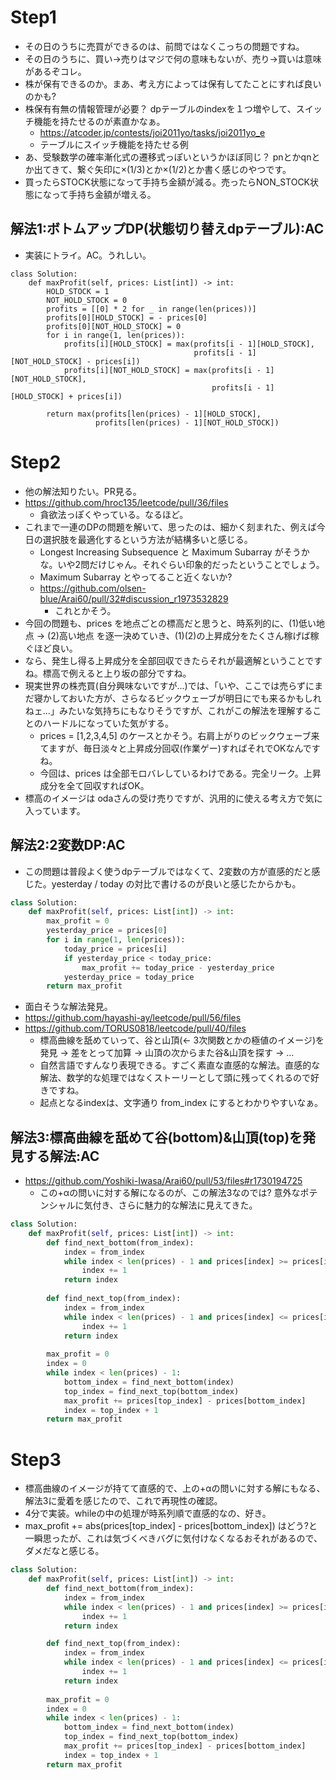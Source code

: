 # Step1
 - その日のうちに売買ができるのは、前問ではなくこっちの問題ですね。
 - その日のうちに、買い->売りはマジで何の意味もないが、売り->買いは意味があるぞコレ。
 - 株が保有できるのか。まあ、考え方によっては保有してたことにすれば良いのかも?
 - 株保有有無の情報管理が必要？ dpテーブルのindexを１つ増やして、スイッチ機能を持たせるのが素直かなぁ。
   - https://atcoder.jp/contests/joi2011yo/tasks/joi2011yo_e
   - テーブルにスイッチ機能を持たせる例
 - あ、受験数学の確率漸化式の遷移式っぽいというかほぼ同じ？ pnとかqnとか出てきて、繋ぐ矢印に×(1/3)とか×(1/2)とか書く感じのやつです。
 - 買ったらSTOCK状態になって手持ち金額が減る。売ったらNON_STOCK状態になって手持ち金額が増える。
## 解法1:ボトムアップDP(状態切り替えdpテーブル):AC
 - 実装にトライ。AC。うれしい。
```
class Solution:
    def maxProfit(self, prices: List[int]) -> int:
        HOLD_STOCK = 1
        NOT_HOLD_STOCK = 0
        profits = [[0] * 2 for _ in range(len(prices))]
        profits[0][HOLD_STOCK] = - prices[0]
        profits[0][NOT_HOLD_STOCK] = 0
        for i in range(1, len(prices)):
            profits[i][HOLD_STOCK] = max(profits[i - 1][HOLD_STOCK], 
                                         profits[i - 1][NOT_HOLD_STOCK] - prices[i])
            profits[i][NOT_HOLD_STOCK] = max(profits[i - 1][NOT_HOLD_STOCK], 
                                             profits[i - 1][HOLD_STOCK] + prices[i])

        return max(profits[len(prices) - 1][HOLD_STOCK],
                   profits[len(prices) - 1][NOT_HOLD_STOCK])
```
# Step2
 - 他の解法知りたい。PR見る。
 - https://github.com/hroc135/leetcode/pull/36/files
   - 貪欲法っぽくやっている。なるほど。
 - これまで一連のDPの問題を解いて、思ったのは、細かく刻まれた、例えば今日の選択肢を最適化するという方法が結構多いと感じる。
   - Longest Increasing Subsequence と Maximum Subarray がそうかな。いや2問だけじゃん。それぐらい印象的だったということでしょう。
   - Maximum Subarray とやってること近くないか?
   - https://github.com/olsen-blue/Arai60/pull/32#discussion_r1973532829
       - これとかそう。
 - 今回の問題も、prices を地点ごとの標高だと思うと、時系列的に、(1)低い地点 -> (2)高い地点 を逐一決めていき、(1)(2)の上昇成分をたくさん稼げば稼ぐほど良い。
 - なら、発生し得る上昇成分を全部回収できたらそれが最適解ということですね。標高で例えると上り坂の部分ですね。
 - 現実世界の株売買(自分興味ないですが...)では、「いや、ここでは売らずにまだ寝かしておいた方が、さらなるビックウェーブが明日にでも来るかもしれねェ...」みたいな気持ちにもなりそうですが、これがこの解法を理解することのハードルになっていた気がする。
   - prices = [1,2,3,4,5] のケースとかそう。右肩上がりのビックウェーブ来てますが、毎日淡々と上昇成分回収(作業ゲー)すればそれでOKなんですね。
   - 今回は、prices は全部モロバレしているわけである。完全リーク。上昇成分を全て回収すればOK。
 - 標高のイメージは odaさんの受け売りですが、汎用的に使える考え方で気に入っています。
## 解法2:2変数DP:AC
 - この問題は普段よく使うdpテーブルではなくて、2変数の方が直感的だと感じた。yesterday / today の対比で書けるのが良いと感じたからかも。
```python
class Solution:
    def maxProfit(self, prices: List[int]) -> int:
        max_profit = 0
        yesterday_price = prices[0]
        for i in range(1, len(prices)):
            today_price = prices[i]
            if yesterday_price < today_price:
                max_profit += today_price - yesterday_price
            yesterday_price = today_price
        return max_profit
```
 - 面白そうな解法発見。
 - https://github.com/hayashi-ay/leetcode/pull/56/files
 - https://github.com/TORUS0818/leetcode/pull/40/files
   - 標高曲線を舐めていって、谷と山頂(<- 3次関数とかの極値のイメージ)を発見 -> 差をとって加算 -> 山頂の次からまた谷&山頂を探す -> ...
   - 自然言語ですんなり表現できる。すごく素直な直感的な解法。直感的な解法、数学的な処理ではなくストーリーとして頭に残ってくれるので好きですね。
   - 起点となるindexは、文字通り from_index にするとわかりやすいなぁ。
## 解法3:標高曲線を舐めて谷(bottom)&山頂(top)を発見する解法:AC
 - https://github.com/Yoshiki-Iwasa/Arai60/pull/53/files#r1730194725
   - この+αの問いに対する解になるのが、この解法3なのでは? 意外なポテンシャルに気付き、さらに魅力的な解法に見えてきた。
```python
class Solution:
    def maxProfit(self, prices: List[int]) -> int:
        def find_next_bottom(from_index):
            index = from_index
            while index < len(prices) - 1 and prices[index] >= prices[index + 1]:
                index += 1
            return index
        
        def find_next_top(from_index):
            index = from_index
            while index < len(prices) - 1 and prices[index] <= prices[index + 1]:
                index += 1
            return index
        
        max_profit = 0
        index = 0
        while index < len(prices) - 1:
            bottom_index = find_next_bottom(index)
            top_index = find_next_top(bottom_index)
            max_profit += prices[top_index] - prices[bottom_index]
            index = top_index + 1
        return max_profit
```

# Step3
 - 標高曲線のイメージが持てて直感的で、上の+αの問いに対する解にもなる、解法3に愛着を感じたので、これで再現性の確認。
 - 4分で実装。whileの中の処理が時系列順で直感的なの、好き。
 - max_profit += abs(prices[top_index] - prices[bottom_index]) はどう?と一瞬思ったが、これは気づくべきバグに気付けなくなるおそれがあるので、ダメだなと感じる。
```python
class Solution:
    def maxProfit(self, prices: List[int]) -> int:
        def find_next_bottom(from_index):
            index = from_index
            while index < len(prices) - 1 and prices[index] >= prices[index + 1]:
                index += 1
            return index

        def find_next_top(from_index):
            index = from_index
            while index < len(prices) - 1 and prices[index] <= prices[index + 1]:
                index += 1
            return index
        
        max_profit = 0
        index = 0
        while index < len(prices) - 1:
            bottom_index = find_next_bottom(index)
            top_index = find_next_top(bottom_index)
            max_profit += prices[top_index] - prices[bottom_index]
            index = top_index + 1
        return max_profit
```
